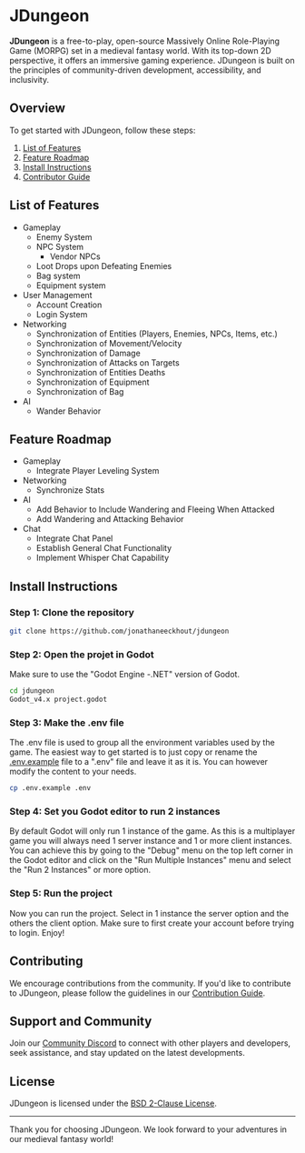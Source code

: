 # JDungeon

**JDungeon** is a free-to-play, open-source Massively Online Role-Playing Game (MORPG) set in a medieval fantasy world. With its top-down 2D perspective, it offers an immersive gaming experience. JDungeon is built on the principles of community-driven development, accessibility, and inclusivity.

## Overview

To get started with JDungeon, follow these steps:
1. [List of Features](#list-of-features)
2. [Feature Roadmap](#feature-roadmap)
3. [Install Instructions](#install-instructions)
4. [Contributor Guide](#contributing)

## List of Features

- Gameplay
  - Enemy System
  - NPC System
    - Vendor NPCs
  - Loot Drops upon Defeating Enemies
  - Bag system
  - Equipment system
- User Management
  - Account Creation
  - Login System
- Networking
  - Synchronization of Entities (Players, Enemies, NPCs, Items, etc.)
  - Synchronization of Movement/Velocity 
  - Synchronization of Damage
  - Synchronization of Attacks on Targets
  - Synchronization of Entities Deaths
  - Synchronization of Equipment
  - Synchronization of Bag
- AI
  - Wander Behavior

## Feature Roadmap
- Gameplay
  - Integrate Player Leveling System
- Networking
  - Synchronize Stats
- AI
  - Add Behavior to Include Wandering and Fleeing When Attacked
  - Add Wandering and Attacking Behavior
- Chat
  - Integrate Chat Panel
  - Establish General Chat Functionality
  - Implement Whisper Chat Capability

## Install Instructions
### Step 1: Clone the repository
```bash
git clone https://github.com/jonathaneeckhout/jdungeon
```
### Step 2: Open the projet in Godot
Make sure to use the "Godot Engine -.NET" version of Godot.
```bash
cd jdungeon
Godot_v4.x project.godot
```
### Step 3: Make the .env file
The .env file is used to group all the environment variables used by the game.
The easiest way to get started is to just copy or rename the [.env.example](.env.example) file to a ".env" file and leave it as it is. 
You can however modify the content to your needs.
```bash
cp .env.example .env
```
### Step 4: Set you Godot editor to run 2 instances
By default Godot will only run 1 instance of the game. As this is a multiplayer game you will always need 1 server instance and 1 or more client instances. 
You can achieve this by going to the "Debug" menu on the top left corner in the Godot editor and click on the "Run Multiple Instances" menu and select the "Run 2 Instances" or more option.

### Step 5: Run the project
Now you can run the project.
Select in 1 instance the server option and the others the client option.
Make sure to first create your account before trying to login.
Enjoy!

## Contributing

We encourage contributions from the community. If you'd like to contribute to JDungeon, please follow the guidelines in our [Contribution Guide](documentation/CONTRIBUTING.md).


## Support and Community

Join our [Community Discord](https://discord.gg/upjkY2ZZ) to connect with other players and developers, seek assistance, and stay updated on the latest developments.

## License

JDungeon is licensed under the [BSD 2-Clause License](LICENSE).

---

Thank you for choosing JDungeon. We look forward to your adventures in our medieval fantasy world!
